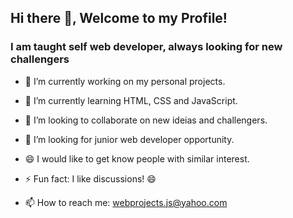 ##                  Hi there 👋, Welcome to my Profile!

###    I am taught self web developer, always looking for new challengers


- 🔭 I’m currently working on my personal projects.
- 🌱 I’m currently learning HTML, CSS and JavaScript.
- 👯 I’m looking to collaborate on new ideias and challengers.
- 🤔 I’m looking for junior web developer opportunity.
- 😄 I would like to get know people with similar interest.
- ⚡ Fun fact: I like discussions! 😄

- 📫 How to reach me: webprojects.js@yahoo.com



